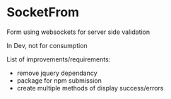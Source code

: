SocketFrom
==========

Form using websockets for server side validation

In Dev, not for consumption

List of improvements/requirements:
- remove jquery dependancy
- package for npm submission
- create multiple methods of display success/errors
